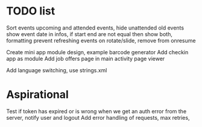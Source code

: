 TODO list
=========
Sort events upcoming and attended events, hide unattended old events
show event date in infos, if start end are not equal then show both, formatting
prevent refreshing events on rotate/slide, remove from onresume

Create mini app module design, example barcode generator
Add checkin app as module
Add job offers page in main activity page viewer

Add language switching, use strings.xml

Aspirational
===========
Test if token has expired or is wrong when we get an auth error from the server, notify user and logout
Add error handling of requests, max retries,
